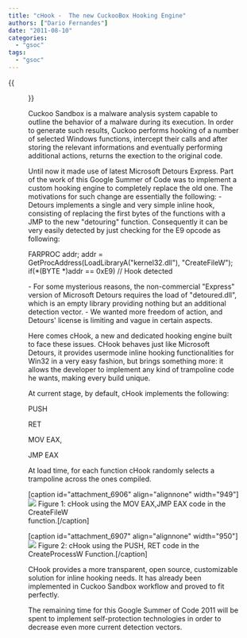 ```yaml
---
title: "cHook -  The new CuckooBox Hooking Engine"
authors: ["Dario Fernandes"]
date: "2011-08-10"
categories: 
  - "gsoc"
tags: 
  - "gsoc"
---
```

{{<figure src="images/banner.png" alt="Banner" width="50%">}}

Cuckoo Sandbox is a malware analysis system capable to outline the behavior of a malware during its execution. In order to generate such results, Cuckoo performs hooking of a number of selected Windows functions, intercept their calls and after storing the relevant informations and eventually performing additional actions, returns the exection to the original code.

Until now it made use of latest Microsoft Detours Express. Part of the work of this Google Summer of Code was to implement a custom hooking engine to completely replace the old one. The motivations for such change are essentially the following: - Detours implements a single and very simple inline hook, consisting of replacing the first bytes of the functions with a JMP to the new "detouring" function. Consequently it can be very easily detected by just checking for the E9 opcode as following:

FARPROC addr; addr = GetProcAddress(LoadLibraryA("kernel32.dll"), "CreateFileW"); if(\*(BYTE \*)addr == 0xE9) // Hook detected

\- For some mysterious reasons, the non-commercial "Express" version of Microsoft Detours requires the load of "detoured.dll", which is an empty library providing nothing but an additional detection vector. - We wanted more freedom of action, and Detours' license is limiting and vague in certain aspects.

Here comes cHook, a new and dedicated hooking engine built to face these issues. CHook behaves just like Microsoft Detours, it provides usermode inline hooking functionalities for Win32 in a very easy fashion, but brings something more: it allows the developer to implement any kind of trampoline code he wants, making every build unique.

At current stage, by default, cHook implements the following:

PUSH

RET

MOV EAX,

JMP EAX

At load time, for each function cHook randomly selects a trampoline across the ones compiled.

\[caption id="attachment\_6906" align="alignnone" width="949"\]![](images/drupal_image_753.png) Figure 1: cHook using the MOV EAX,JMP EAX code in the CreateFileW  
function.\[/caption\]

\[caption id="attachment\_6907" align="alignnone" width="950"\]![](images/drupal_image_754.png) Figure 2: cHook using the PUSH, RET code in the CreateProcessW Function.\[/caption\]

CHook provides a more transparent, open source, customizable solution for inline hooking needs. It has already been implemented in Cuckoo Sandbox workflow and proved to fit perfectly.

The remaining time for this Google Summer of Code 2011 will be spent to implement self-protection technologies in order to decrease even more current detection vectors.
